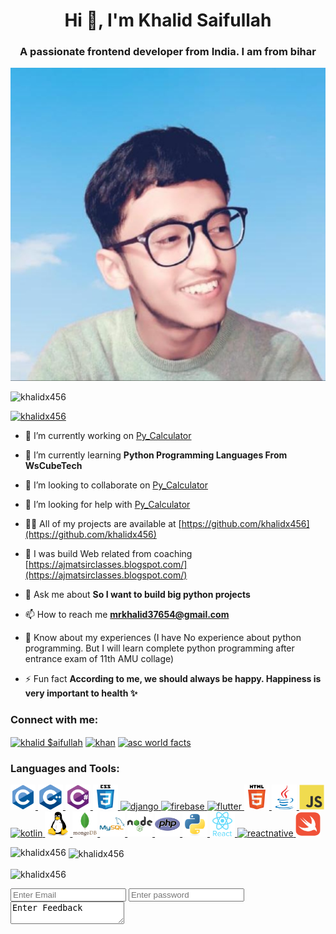 <h1 align="center">Hi 👋, I'm Khalid Saifullah</h1> 
<h3 align="center">A passionate frontend developer from India. I am from bihar</h3>
<img src="img.png" alt="img.png" />
<p align="left"> <img src="https://komarev.com/ghpvc/?username=khalidx456&label=Profile%20views&color=0e75b6&style=flat" alt="khalidx456" /> </p>

<p align="left"> <a href="https://github.com/ryo-ma/github-profile-trophy"><img src="https://github-profile-trophy.vercel.app/?username=khalidx456" alt="khalidx456" /></a> </p>

- 🔭 I’m currently working on [Py_Calculator](https://github.com/khalidx456/Py_Calculator-)

- 🌱 I’m currently learning **Python Programming Languages From WsCubeTech**

- 👯 I’m looking to collaborate on [Py_Calculator](https://github.com/khalidx456/Py_Calculator-)

- 🤝 I’m looking for help with [Py_Calculator](https://github.com/khalidx456/Py_Calculator-)

- 👨‍💻 All of my projects are available at [https://github.com/khalidx456](https://github.com/khalidx456)

- 📝 I was build Web related from coaching [https://ajmatsirclasses.blogspot.com/](https://ajmatsirclasses.blogspot.com/)

- 💬 Ask me about **So I want to build big python projects**

- 📫 How to reach me **mrkhalid37654@gmail.com**

- 📄 Know about my experiences
 (I have No experience about python programming. But I will learn complete python programming after entrance exam of 11th AMU collage)

- ⚡ Fun fact **According to me, we should always be happy. Happiness is very important to health ✨️**

<h3 align="left">Connect with me:</h3>
<p align="left">
<a href="https://dev.to/khalid $aifullah" target="blank"><img align="center" src="https://raw.githubusercontent.com/rahuldkjain/github-profile-readme-generator/master/src/images/icons/Social/devto.svg" alt="khalid $aifullah" height="30" width="40" /></a>
<a href="https://codesandbox.com/khan" target="blank"><img align="center" src="https://raw.githubusercontent.com/rahuldkjain/github-profile-readme-generator/master/src/images/icons/Social/codesandbox.svg" alt="khan" height="30" width="40" /></a>
<a href="https://www.youtube.com/c/asc world facts" target="blank"><img align="center" src="https://raw.githubusercontent.com/rahuldkjain/github-profile-readme-generator/master/src/images/icons/Social/youtube.svg" alt="asc world facts" height="30" width="40" /></a>
</p>

<h3 align="left">Languages and Tools:</h3>
<p align="left"> <a href="https://www.cprogramming.com/" target="_blank" rel="noreferrer"> <img src="https://raw.githubusercontent.com/devicons/devicon/master/icons/c/c-original.svg" alt="c" width="40" height="40"/> </a> <a href="https://www.w3schools.com/cpp/" target="_blank" rel="noreferrer"> <img src="https://raw.githubusercontent.com/devicons/devicon/master/icons/cplusplus/cplusplus-original.svg" alt="cplusplus" width="40" height="40"/> </a> <a href="https://www.w3schools.com/cs/" target="_blank" rel="noreferrer"> <img src="https://raw.githubusercontent.com/devicons/devicon/master/icons/csharp/csharp-original.svg" alt="csharp" width="40" height="40"/> </a> <a href="https://www.w3schools.com/css/" target="_blank" rel="noreferrer"> <img src="https://raw.githubusercontent.com/devicons/devicon/master/icons/css3/css3-original-wordmark.svg" alt="css3" width="40" height="40"/> </a> <a href="https://www.djangoproject.com/" target="_blank" rel="noreferrer"> <img src="https://cdn.worldvectorlogo.com/logos/django.svg" alt="django" width="40" height="40"/> </a> <a href="https://firebase.google.com/" target="_blank" rel="noreferrer"> <img src="https://www.vectorlogo.zone/logos/firebase/firebase-icon.svg" alt="firebase" width="40" height="40"/> </a> <a href="https://flutter.dev" target="_blank" rel="noreferrer"> <img src="https://www.vectorlogo.zone/logos/flutterio/flutterio-icon.svg" alt="flutter" width="40" height="40"/> </a> <a href="https://www.w3.org/html/" target="_blank" rel="noreferrer"> <img src="https://raw.githubusercontent.com/devicons/devicon/master/icons/html5/html5-original-wordmark.svg" alt="html5" width="40" height="40"/> </a> <a href="https://www.java.com" target="_blank" rel="noreferrer"> <img src="https://raw.githubusercontent.com/devicons/devicon/master/icons/java/java-original.svg" alt="java" width="40" height="40"/> </a> <a href="https://developer.mozilla.org/en-US/docs/Web/JavaScript" target="_blank" rel="noreferrer"> <img src="https://raw.githubusercontent.com/devicons/devicon/master/icons/javascript/javascript-original.svg" alt="javascript" width="40" height="40"/> </a> <a href="https://kotlinlang.org" target="_blank" rel="noreferrer"> <img src="https://www.vectorlogo.zone/logos/kotlinlang/kotlinlang-icon.svg" alt="kotlin" width="40" height="40"/> </a> <a href="https://www.linux.org/" target="_blank" rel="noreferrer"> <img src="https://raw.githubusercontent.com/devicons/devicon/master/icons/linux/linux-original.svg" alt="linux" width="40" height="40"/> </a> <a href="https://www.mongodb.com/" target="_blank" rel="noreferrer"> <img src="https://raw.githubusercontent.com/devicons/devicon/master/icons/mongodb/mongodb-original-wordmark.svg" alt="mongodb" width="40" height="40"/> </a> <a href="https://www.mysql.com/" target="_blank" rel="noreferrer"> <img src="https://raw.githubusercontent.com/devicons/devicon/master/icons/mysql/mysql-original-wordmark.svg" alt="mysql" width="40" height="40"/> </a> <a href="https://nodejs.org" target="_blank" rel="noreferrer"> <img src="https://raw.githubusercontent.com/devicons/devicon/master/icons/nodejs/nodejs-original-wordmark.svg" alt="nodejs" width="40" height="40"/> </a> <a href="https://www.php.net" target="_blank" rel="noreferrer"> <img src="https://raw.githubusercontent.com/devicons/devicon/master/icons/php/php-original.svg" alt="php" width="40" height="40"/> </a> <a href="https://www.python.org" target="_blank" rel="noreferrer"> <img src="https://raw.githubusercontent.com/devicons/devicon/master/icons/python/python-original.svg" alt="python" width="40" height="40"/> </a> <a href="https://reactjs.org/" target="_blank" rel="noreferrer"> <img src="https://raw.githubusercontent.com/devicons/devicon/master/icons/react/react-original-wordmark.svg" alt="react" width="40" height="40"/> </a> <a href="https://reactnative.dev/" target="_blank" rel="noreferrer"> <img src="https://reactnative.dev/img/header_logo.svg" alt="reactnative" width="40" height="40"/> </a> <a href="https://developer.apple.com/swift/" target="_blank" rel="noreferrer"> <img src="https://raw.githubusercontent.com/devicons/devicon/master/icons/swift/swift-original.svg" alt="swift" width="40" height="40"/> </a> </p>

<p><img align="left" src="https://github-readme-stats.vercel.app/api/top-langs?username=khalidx456&show_icons=true&locale=en&layout=compact" alt="khalidx456" /></p>

<p>&nbsp;<img align="center" src="https://github-readme-stats.vercel.app/api?username=khalidx456&show_icons=true&locale=en" alt="khalidx456" /></p>

<p><img align="center" src="https://github-readme-streak-stats.herokuapp.com/?user=khalidx456&" alt="khalidx456" /></p>
<input placeholder="Enter Email"></input>
<input placeholder="Enter password"></input>
<textarea>Enter Feedback</textarea>
